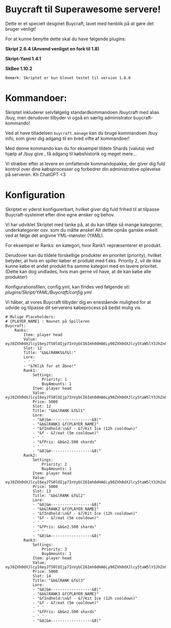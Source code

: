 # Buycraft til Superawesome servere!

Dette er et specielt desginet Buycraft, lavet med henblik på at gøre det bruger venligt!

For at kunne benytte dette skal du have følgende plugins:

**Skript 2.6.4 (Anvend venligst en fork til 1.8)**

**Skript-Yaml 1.4.1**

**SkBee 1.10.2**

`Bemærk: Skriptet er kun blevet testet til version 1.8.8`

# Kommandoer:

Skriptet inkluderer selvfølgelig standardkommandoen /buycraft med alias /buy, men derudover tilbyder vi også en særlig administrator buycraft-kommando!

Ved at have tilladelsen `buycraft.manage` kan du bruge kommandoen /buy info, som giver dig adgang til en bred vifte af kommandoer!

Med denne kommando kan du for eksempel tildele Shards (valuta) ved hjælp af /buy give <spiller> <antal>, få adgang til købshistorik og meget mere...

Vi stræber efter at levere en omfattende kommandopakke, der giver dig fuld kontrol over dine købsprocesser og forbedrer din administrative oplevelse på serveren. Kh ChatGPT <3


# Konfiguration
Skriptet er yderst konfigurerbart, hvilket giver dig fuld frihed til at tilpasse Buycraft-systemet efter dine egne ønsker og behov.

Vi har udviklet Skriptet med tanke på, at du kan tilføje så mange kategorier, underkategorier osv. som du måtte ønske! Alt dette opnås ganske enkelt ved at følge det angivne YML-mønster (YAML).

For eksempel er Ranks: en kategori, hvor Rank1: repræsenterer et produkt.

Derudover kan du tildele forskellige produkter en prioritet (priority), hvilket betyder, at hvis en spiller køber et produkt med f.eks. Priority 2, vil de ikke kunne købe et andet produkt fra samme kategori med en lavere prioritet.
(Dette kan dog undlades, hvis man gerne vil have, at de kan købe alle produkter)

Konfigurationsfilen, config.yml, kan findes ved følgende sti: _plugins/Skript/YAML/Buycraft/config.yml_

Vi håber, at vores Buycraft tilbyder dig en enestående mulighed for at udvide og tilpasse dit serverens købeprocess på bedst mulig vis.
```
# Mulige Placeholders:
# {PLAYER_NAME} : Navnet på Spilleren
Buycraft:
    Ranks:
        Item: player head
        Value: eyJ0ZXh0dXJlcyI6eyJTS0lOIjp7InVybCI6Imh0dHA6Ly90ZXh0dXJlcy5taW5lY3JhZnQubmV0L3RleHR1cmUvZDMwZjcxMDE1NzZmMDQxNmJjZjQ4Yjc2Y2MwMGY2NzI0MmE5OTU2MGI4Yjg5M2MyMGIyMGRjODVjYTYzYjUyNyJ9fX0=
        Slot: 12
        Title: "&b&lRANKS&f&l:"
        Lore:
        - ' '
        - "&7Klik for at åbne!"
        Rank1:
            Settings:
                Priority: 1
                BuyAmounts: 1
            Item: player head
            Value: eyJ0ZXh0dXJlcyI6eyJTS0lOIjp7InVybCI6Imh0dHA6Ly90ZXh0dXJlcy5taW5lY3JhZnQubmV0L3RleHR1cmUvYTc0ZjkxMGNhN2VkNzNkOGM1ZmRjODQ3NmQxYmVkN2FlNGUxOGY4ZTFkZjZiODAwZDE2YjNiZTNkMzNlYmJmYyJ9fX0=
            Price: 5000
            Slot: 12
            Title: "&b&lRANK &f&l1"
            Lore:
            - "&8|&m------------------&8|"
            - "&b&lRANK1 &f{PLAYER_NAME}"
            - "&fIndhold:\n&f - &7/Kit Ice (12h cooldown)"
            - "&f - &7/eat (5m cooldown)"
            - ' '
            - "&fPris: &b&n2.500 shards"
            - ' '
            - "&8|&m------------------&8|"
        Rank2:
            Settings:
                Priority: 2
                BuyAmounts: 1
            Item: player head
            Value: eyJ0ZXh0dXJlcyI6eyJTS0lOIjp7InVybCI6Imh0dHA6Ly90ZXh0dXJlcy5taW5lY3JhZnQubmV0L3RleHR1cmUvYTM1NWMyZmNlNjIyNjM4YTQ2ZWM3ZTk2YTA5N2FjZWIzYjEyM2MwOTU4Y2MxMzExMjY4YWFkYzU2NTkyNDQzOSJ9fX0=
            Price: 5000
            Slot: 13
            Title: "&b&lRANK &f&l2"
            Lore:
            - "&8|&m------------------&8|"
            - "&b&lRANK2 &f{PLAYER_NAME}"
            - "&fIndhold:\n&f - &7/Kit Ice (12h cooldown)"
            - "&f - &7/eat (5m cooldown)"
            - ' '
            - "&fPris: &b&n2.500 shards"
            - ' '
            - "&8|&m------------------&8|"
        Rank3:
            Settings:
                Priority: 3
                BuyAmounts: 1
            Item: player head
            Value: eyJ0ZXh0dXJlcyI6eyJTS0lOIjp7InVybCI6Imh0dHA6Ly90ZXh0dXJlcy5taW5lY3JhZnQubmV0L3RleHR1cmUvNGUyMWQyY2E5MjI3ZmRjMjIwYjMyYTk5OTA4NDNhMzRjN2U5NzVlZWM1OTVkMGYxMzdlMjUwYzE0Y2Q5NzI0NiJ9fX0=
            Price: 5000
            Slot: 14
            Title: "&b&lRANK &f&l3"
            Lore:
            - "&8|&m------------------&8|"
            - "&b&lRANK3 &f{PLAYER_NAME}"
            - "&fIndhold:\n&f - &7/Kit Ice (12h cooldown)"
            - "&f - &7/eat (5m cooldown)"
            - ' '
            - "&fPris: &b&n2.500 shards"
            - ' '
            - "&8|&m------------------&8|"
```
